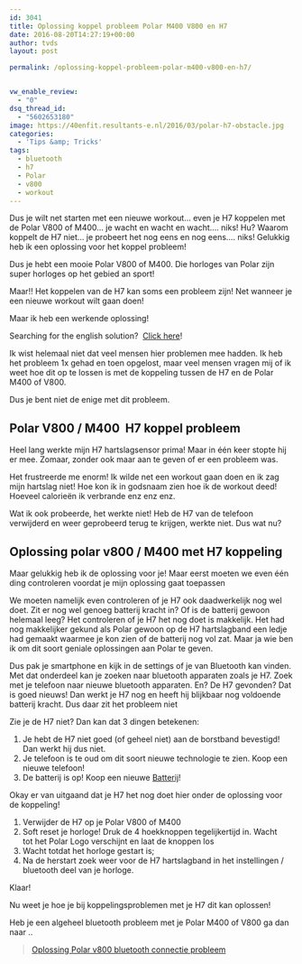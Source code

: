 ```yaml
---
id: 3041
title: Oplossing koppel probleem Polar M400 V800 en H7
date: 2016-08-20T14:27:19+00:00
author: tvds
layout: post

permalink: /oplossing-koppel-probleem-polar-m400-v800-en-h7/


vw_enable_review:
  - "0"
dsq_thread_id:
  - "5602653180"
image: https://40enfit.resultants-e.nl/2016/03/polar-h7-obstacle.jpg
categories:
  - 'Tips &amp; Tricks'
tags:
  - bluetooth
  - h7
  - Polar
  - v800
  - workout
---
```

Dus je wilt net starten met een nieuwe workout&#8230; even je H7 koppelen met de Polar V800 of M400&#8230; je wacht en wacht en wacht&#8230;. niks! Hu? Waarom koppelt de H7 niet&#8230; je probeert het nog eens en nog eens&#8230;. niks! Gelukkig heb ik een oplossing voor het koppel probleem!<!--more-->

Dus je hebt een mooie Polar V800 of M400. Die horloges van Polar zijn super horloges op het gebied an sport!

Maar!! Het koppelen van de H7 kan soms een probleem zijn! Net wanneer je een nieuwe workout wilt gaan doen!

Maar ik heb een werkende oplossing!

Searching for the english solution?  [Click here](https://vandersluijs.nl/blog/2016/08/solution-polar-v800-m400-heart-rate-h7-connection-problem.html)!

Ik wist helemaal niet dat veel mensen hier problemen mee hadden. Ik heb het probleem 1x gehad en toen opgelost, maar veel mensen vragen mij of ik weet hoe dit op te lossen is met de koppeling tussen de H7 en de Polar M400 of V800.

Dus je bent niet de enige met dit probleem.

## Polar V800 / M400  H7 koppel probleem

Heel lang werkte mijn H7 hartslagsensor prima! Maar in één keer stopte hij er mee. Zomaar, zonder ook maar aan te geven of er een probleem was.

Het frustreerde me enorm! Ik wilde net een workout gaan doen en ik zag mijn hartslag niet! Hoe kon ik in godsnaam zien hoe ik de workout deed! Hoeveel calorieën ik verbrande enz enz enz.

Wat ik ook probeerde, het werkte niet! Heb de H7 van de telefoon verwijderd en weer geprobeerd terug te krijgen, werkte niet. Dus wat nu?

## Oplossing polar v800 / M400 met H7 koppeling

Maar gelukkig heb ik de oplossing voor je! Maar eerst moeten we even één ding controleren voordat je mijn oplossing gaat toepassen

We moeten namelijk even controleren of je H7 ook daadwerkelijk nog wel doet. Zit er nog wel genoeg batterij kracht in? Of is de batterij gewoon helemaal leeg? Het controleren of je H7 het nog doet is makkelijk. Het had nog makkelijker gekund als Polar gewoon op de H7 hartslagband een ledje had gemaakt waarmee je kon zien of de batterij nog vol zat. Maar ja wie ben ik om dit soort geniale oplossingen aan Polar te geven.

Dus pak je smartphone en kijk in de settings of je van Bluetooth kan vinden. Met dat onderdeel kan je zoeken naar bluetooth apparaten zoals je H7. Zoek met je telefoon naar nieuwe bluetooth apparaten. En? De H7 gevonden? Dat is goed nieuws! Dan werkt je H7 nog en heeft hij blijkbaar nog voldoende batterij kracht. Dus daar zit het probleem niet

Zie je de H7 niet? Dan kan dat 3 dingen betekenen:

  1. Je hebt de H7 niet goed (of geheel niet) aan de borstband bevestigd! Dan werkt hij dus niet.
  2. Je telefoon is te oud om dit soort nieuwe technologie te zien. Koop een nieuwe telefoon!
  3. De batterij is op! Koop een nieuwe [Batterij](http://www.batterijenhuis.nl/batterij/?tt=7078_12_97738_&r=https%3A%2F%2Fwww.batterijenhuis.nl%2Fenergizer-cr2025)!

Okay er van uitgaand dat je H7 het nog doet hier onder de oplossing voor de koppeling!

  1. Verwijder de H7 op je Polar V800 of M400
  2. Soft reset je horloge! Druk de 4 hoekknoppen tegelijkertijd in. Wacht tot het Polar Logo verschijnt en laat de knoppen los
  3. Wacht totdat het horloge gestart is;
  4. Na de herstart zoek weer voor de H7 hartslagband in het instellingen / bluetooth deel van je horloge.

Klaar!

Nu weet je hoe je bij koppelingsproblemen met je H7 dit kan oplossen!

Heb je een algeheel bluetooth probleem met je Polar M400 of V800 ga dan naar ..

<blockquote data-secret="sgLZ5RS7XP" class="wp-embedded-content">
  <p>
    <a href="https://www.40enfit.nl/oplossing-polar-v800-bluetooth-connectie-probleem/">Oplossing Polar v800 bluetooth connectie probleem</a>
  </p>
</blockquote>



&nbsp;